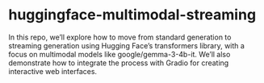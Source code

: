 # huggingface-multimodal-streaming
In this repo, we’ll explore how to move from standard generation to streaming generation using Hugging Face’s transformers library, with a focus on multimodal models like google/gemma-3-4b-it. We’ll also demonstrate how to integrate the process with Gradio for creating interactive web interfaces.
